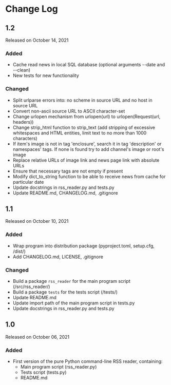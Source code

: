 # Change Log


## 1.2

Released on October 14, 2021

### Added

* Cache read news in local SQL database (optional arguments --date and --clean)
* New tests for new functionality

### Changed

* Split urlparse errors into: no scheme in source URL and no host in source URL 
* Convert non-ascii source URL to ASCII character-set
* Change urlopen mechanism from urlopen(url) to urlopen(Request(url, headers))
* Change strip_html function to strip_text (add stripping of excessive whitespaces and HTML entities, limit text to no more than 1000 characters)
* If item's image is not in tag 'enclosure', search it in tag 'description' or namespaces' tags. If none is found try to add channel's image or root's image
* Replace relative URLs of image link and news page link with absolute URLs
* Ensure that necessary tags are not empty if present 
* Modify dict_to_string function to be able to receive news from cache for particular date
* Update docstrings in rss_reader.py and tests.py
* Update README.md, CHANGELOG.md, .gitignore


## 1.1

Released on October 10, 2021

### Added

* Wrap program into distribution package (pyproject.toml, setup.cfg, /dist/)
* Add CHANGELOG.md, LICENSE, .gitignore

### Changed

* Build a package `rss_reader` for the main program script (/src/rss_reader/)
* Build a package `tests` for the tests script (/tests/)
* Update README.md
* Update import path of the main program script in tests.py
* Update docstrings in rss_reader.py and tests.py


## 1.0

Released on October 06, 2021

### Added

* First version of the pure Python command-line RSS reader, containing:
	- Main program script (rss_reader.py)
	- Tests script (tests.py)
	- README.md